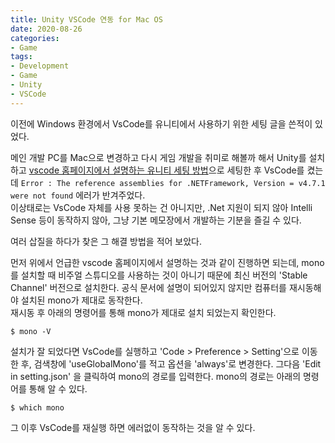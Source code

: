 ```yaml
---
title: Unity VSCode 연동 for Mac OS
date: 2020-08-26
categories:
- Game
tags:
- Development
- Game
- Unity
- VSCode
---
```


이전에 Windows 환경에서 VsCode를 유니티에서 사용하기 위한 세팅 글을 쓴적이 있었다.

메인 개발 PC를 Mac으로 변경하고 다시 게임 개발을 취미로 해볼까 해서 Unity를 설치하고 [vscode 홈페이지에서 설명하는 유니티 세팅 방법](https://code.visualstudio.com/docs/other/unity)으로 세팅한 후 VsCode를 켰는데 `Error : The reference assemblies for .NETFramework, Version = v4.7.1 were not found` 에러가 반겨주었다.  
이상태로는 VsCode 자체를 사용 못하는 건 아니지만, .Net 지원이 되지 않아 Intelli Sense 등이 동작하지 않아, 그냥 기본 메모장에서 개발하는 기분을 즐길 수 있다.

여러 삽질을 하다가 찾은 그 해결 방법을 적어 보았다.

먼저 위에서 언급한 vscode 홈페이지에서 설명하는 것과 같이 진행하면 되는데, mono 를 설치할 때 비주얼 스튜디오를 사용하는 것이 아니기 때문에 최신 버전의 'Stable Channel' 버전으로 설치한다. 공식 문서에 설명이 되어있지 않지만 컴퓨터를 재시동해야 설치된 mono가 제대로 동작한다.  
재시동 후 아래의 명령어를 통해 mono가 제대로 설치 되었는지 확인한다.

```terminal
$ mono -V
```

설치가 잘 되었다면 VsCode를 실행하고 'Code > Preference > Setting'으로 이동한 후, 검색창에 'useGlobalMono'를 적고 옵션을 'always'로 변경한다. 그다음 'Edit in setting.json' 을 클릭하여 mono의 경로를 입력한다. mono의 경로는 아래의 명령어를 통해 알 수 있다.

```terminal
$ which mono
```

그 이후 VsCode를 재실행 하면 에러없이 동작하는 것을 알 수 있다.